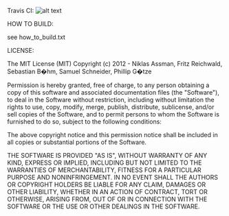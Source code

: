 Travis CI: ![alt text](https://travis-ci.org/crazysaem/easy-pc.png?branch=master "Build Status")

HOW TO BUILD:

see how_to_build.txt

LICENSE:

The MIT License (MIT)
Copyright (c) 2012 - Niklas Assman, Fritz Reichwald, Sebastian B�hm, Samuel Schneider, Phillip G�tze

Permission is hereby granted, free of charge, to any person obtaining a copy of this software and associated documentation files (the "Software"), to deal in the Software without restriction, including without limitation the rights to use, copy, modify, merge, publish, distribute, sublicense, and/or sell copies of the Software, and to permit persons to whom the Software is furnished to do so, subject to the following conditions:

The above copyright notice and this permission notice shall be included in all copies or substantial portions of the Software.

THE SOFTWARE IS PROVIDED "AS IS", WITHOUT WARRANTY OF ANY KIND, EXPRESS OR IMPLIED, INCLUDING BUT NOT LIMITED TO THE WARRANTIES OF MERCHANTABILITY, FITNESS FOR A PARTICULAR PURPOSE AND NONINFRINGEMENT. IN NO EVENT SHALL THE AUTHORS OR COPYRIGHT HOLDERS BE LIABLE FOR ANY CLAIM, DAMAGES OR OTHER LIABILITY, WHETHER IN AN ACTION OF CONTRACT, TORT OR OTHERWISE, ARISING FROM, OUT OF OR IN CONNECTION WITH THE SOFTWARE OR THE USE OR OTHER DEALINGS IN THE SOFTWARE.

